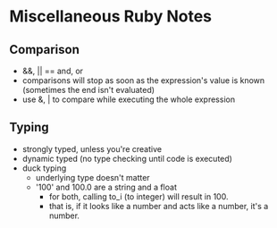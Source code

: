 # Miscellaneous Ruby Notes

## Comparison
  * &&, || == and, or
  * comparisons will stop as soon as the expression's value is known (sometimes the end isn't evaluated)
  * use &, | to compare while executing the whole expression

## Typing
  * strongly typed, unless you're creative
  * dynamic typed (no type checking until code is executed)
  * duck typing
    - underlying type doesn't matter
    - '100' and 100.0 are a string and a float
      * for both, calling to_i (to integer) will result in 100.
      * that is, if it looks like a number and acts like a number, it's a number.
